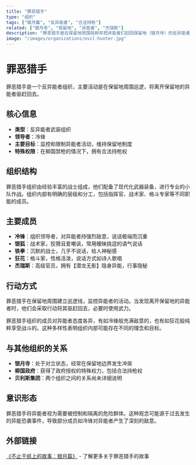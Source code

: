 ```yaml
---
title: "罪恶猎手"
type: "组织"
tags: ["银月篇", "反异能者", "合法持枪"]
related: ["银月寺", "保留地", "异能者", "杰瑞斯"]
description: "罪恶猎手是在保留地周围挑衅并把异能者们赶回保留地（银月寺）的反异能者组织。"
image: "/images/organizations/evil-hunter.jpg"
---
```

# 罪恶猎手

罪恶猎手是一个反异能者组织，主要活动是在保留地周围巡逻，将离开保留地的异能者驱赶回去。

## 核心信息

- **类型**：反异能者武装组织
- **领导者**：冷锋
- **主要目标**：监控和限制异能者活动，维持保留地制度
- **特殊权限**：在柳国禁枪的情况下，拥有合法持枪权

## 组织结构

罪恶猎手组织由经验丰富的战士组成，他们配备了现代化武器装备，进行专业的小队作战。组织内部有明确的层级和分工，包括指挥官、战术家、格斗专家等不同职能的成员。

## 主要成员

- **冷锋**：组织领导者，对异能者持强烈敌意，说话极端而沉重
- **银狐**：战术家，狡猾且爱嘲讽，常用暧昧挑逗的语气说话
- **铁拳**：沉默的战士，几乎不说话，给人神秘感
- **狂花**：格斗家，性格活泼，说话方式如诗人歌唱
- **杰瑞斯**：高级官员，拥有【潜龙无影】隐身异能，行事隐秘

## 行动方式

罪恶猎手在保留地周围建立巡逻线，监控异能者的活动。当发现离开保留地的异能者时，他们会采取行动将其驱赶回去，必要时使用武力。

<div class="spoiler" data-source="《不止于纸上的故事：银月篇》">
罪恶猎手组织的成员对异能者态度各异，有如冷锋般充满敌意的，也有如狂花般纯粹享受战斗的。这种多样性表明组织内部可能存在不同的理念和目标。
</div>

## 与其他组织的关系

- **银月寺**：处于对立状态，经常在保留地边界发生冲突
- **柳国政府**：获得了政府授权的特殊权力，包括合法持枪权
- **贝利斯集团**：两个组织之间的关系尚未详细说明

## 意识形态

罪恶猎手将异能者视为需要被控制和隔离的危险群体。这种观念可能源于过去发生的异能恐袭事件，导致部分成员如冷锋对异能者产生了深刻的敌意。

## 外部链接

[《不止于纸上的故事：银月篇》](https://tobenot.itch.io/beyond-books) - 了解更多关于罪恶猎手的故事 